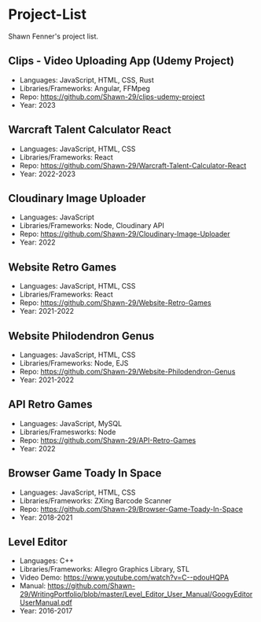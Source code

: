 # Project-List

Shawn Fenner's project list.

## Clips - Video Uploading App (Udemy Project)
- Languages: JavaScript, HTML, CSS, Rust
- Libraries/Frameworks: Angular, FFMpeg
- Repo: https://github.com/Shawn-29/clips-udemy-project
- Year: 2023

## Warcraft Talent Calculator React
- Languages: JavaScript, HTML, CSS
- Libraries/Frameworks: React
- Repo: https://github.com/Shawn-29/Warcraft-Talent-Calculator-React
- Year: 2022-2023

## Cloudinary Image Uploader
- Languages: JavaScript
- Libraries/Frameworks: Node, Cloudinary API
- Repo: https://github.com/Shawn-29/Cloudinary-Image-Uploader
- Year: 2022

## Website Retro Games
- Languages: JavaScript, HTML, CSS
- Libraries/Frameworks: React
- Repo: https://github.com/Shawn-29/Website-Retro-Games
- Year: 2021-2022

## Website Philodendron Genus
- Languages: JavaScript, HTML, CSS
- Libraries/Frameworks: Node, EJS
- Repo: https://github.com/Shawn-29/Website-Philodendron-Genus
- Year: 2021-2022

## API Retro Games
- Languages: JavaScript, MySQL
- Libraries/Framesworks: Node
- Repo: https://github.com/Shawn-29/API-Retro-Games
- Year: 2022

## Browser Game Toady In Space
- Languages: JavaScript, HTML, CSS
- Libraries/Frameworks: ZXing Barcode Scanner
- Repo: https://github.com/Shawn-29/Browser-Game-Toady-In-Space
- Year: 2018-2021

## Level Editor
- Languages: C++
- Libraries/Frameworks: Allegro Graphics Library, STL
- Video Demo: https://www.youtube.com/watch?v=C--pdouHQPA
- Manual: https://github.com/Shawn-29/WritingPortfolio/blob/master/Level_Editor_User_Manual/GoogyEditorUserManual.pdf
- Year: 2016-2017
